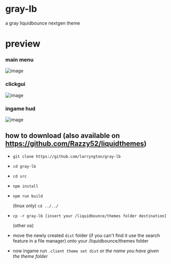 # gray-lb
a gray liquidbounce nextgen theme

# preview
### main menu
![image](https://github.com/larryngton/gray-lb/assets/143325613/bb45fe8e-a635-49b6-97ac-f892ef9af322)

### clickgui
![image](https://github.com/larryngton/gray-lb/assets/143325613/b064a75f-3d96-4390-9d6d-4b0f4b48eee2)

### ingame hud
![image](https://github.com/larryngton/gray-lb/assets/143325613/8216d303-5cfd-48ad-b879-db012b4dea67)


## how to download (also available on https://github.com/Razzy52/liquidthemes)
  - `git clone https://github.com/larryngton/gray-lb`
  - `cd gray-lb`
  - `cd src`
  - `npm install`
  - `npm run build`
    
    (linux only) `cd ../../`
  - `cp -r gray-lb [insert your /liquidbounce/themes folder destination]`
    
    (other os) 
  - move the newly created `dist` folder (if you can't find it use the search feature in a file manager) onto your /liquidbounce/themes folder
    
  - now ingame run `.client theme set dist` *or the name you have given the theme folder*
